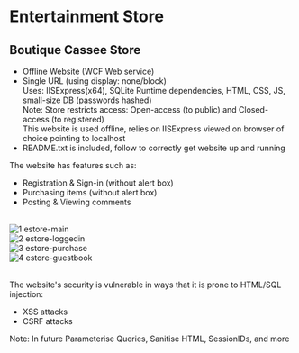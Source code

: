 # Entertainment Store
## Boutique Cassee Store
* Offline Website (WCF Web service)
* Single URL (using display: none/block) <br />
Uses: IISExpress(x64), SQLite Runtime dependencies, HTML, CSS, JS, small-size DB (passwords hashed) <br />
Note: Store restricts access: Open-access (to public) and Closed-access (to registered) <br />
This website is used offline, relies on IISExpress viewed on browser of choice pointing to localhost <br />
* README.txt is included, follow to correctly get website up and running <br />

The website has features such as: <br />
* Registration & Sign-in (without alert box) <br />
* Purchasing items (without alert box) <br />
* Posting & Viewing comments <br /><br/>

![1 estore-main](https://user-images.githubusercontent.com/32786237/38714794-0195acee-3f2c-11e8-869e-58e02a2955d6.PNG)<br/>
![2 estore-loggedin](https://user-images.githubusercontent.com/32786237/38714800-054f8f12-3f2c-11e8-99cc-17236fdfdb37.PNG)<br/>
![3 estore-purchase](https://user-images.githubusercontent.com/32786237/38714803-08298bc0-3f2c-11e8-9c22-210b7305ffac.png)<br/>
![4 estore-guestbook](https://user-images.githubusercontent.com/32786237/38714807-0a456fb4-3f2c-11e8-84f6-f84b73a333bc.PNG)<br/><br/>

The website's security is vulnerable in ways that it is prone to HTML/SQL injection: <br />
* XSS attacks <br />
* CSRF attacks <br />

Note: In future Parameterise Queries, Sanitise HTML, SessionIDs, and more <br />
